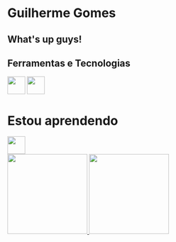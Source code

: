 # Guilherme Gomes
## What's up guys!

## Ferramentas e Tecnologias
<div>
  <img src="https://cdn.jsdelivr.net/gh/devicons/devicon/icons/git/git-plain.svg" width="40" height="40"/>
  <img src="https://cdn.jsdelivr.net/gh/devicons/devicon/icons/github/github-original-wordmark.svg"  width="40" height="40"/>
</div>

# Estou aprendendo
<div>
  <img src="https://cdn.jsdelivr.net/gh/devicons/devicon/icons/javascript/javascript-original.svg" width="40" height="40"/>
</div>



<div>
<a href="https://github.com/Guiigg">
<img loading="lazy" height="180em" src="https://github-readme-stats.vercel.app/api/top-langs/?username=Guiigg&layout=compact&langs_count=7&theme=dracula"/>
<img loading="lazy" height="180em" src="https://github-readme-stats.vercel.app/api?username=Guiigg&show_icons=true&theme=dracula&include_all_commits=true&count_private=true"/>
</div>

<!--
**Guiigg/guiigg** is a ✨ _special_ ✨ repository because its `README.md` (this file) appears on your GitHub profile.

Here are some ideas to get you started:

- 🔭 I’m currently working on ...
- 🌱 I’m currently learning ...
- 👯 I’m looking to collaborate on ...
- 🤔 I’m looking for help with ...
- 💬 Ask me about ...
- 📫 How to reach me: ...
- 😄 Pronouns: ...
- ⚡ Fun fact: ...
-->
